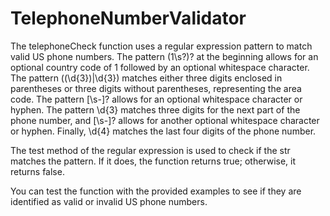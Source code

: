# TelephoneNumberValidator

The telephoneCheck function uses a regular expression pattern to match valid US phone numbers. The pattern (1\s?)? at the beginning allows for an optional country code of 1 followed by an optional whitespace character. The pattern (\(\d{3}\)|\d{3}) matches either three digits enclosed in parentheses or three digits without parentheses, representing the area code. The pattern [\s-]? allows for an optional whitespace character or hyphen. The pattern \d{3} matches three digits for the next part of the phone number, and [\s-]? allows for another optional whitespace character or hyphen. Finally, \d{4} matches the last four digits of the phone number.

The test method of the regular expression is used to check if the str matches the pattern. If it does, the function returns true; otherwise, it returns false.

You can test the function with the provided examples to see if they are identified as valid or invalid US phone numbers.
